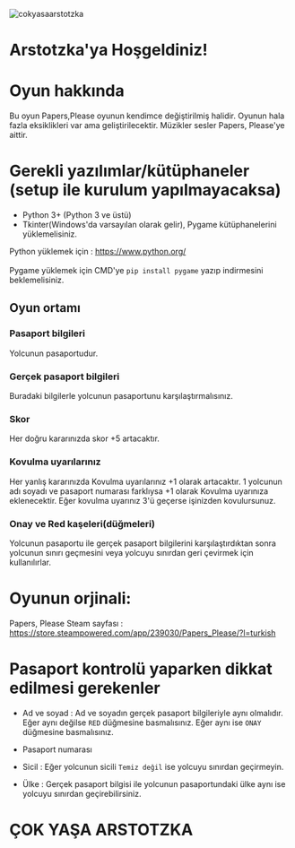 ![cokyasaarstotzka](https://res.cloudinary.com/lmn/image/upload/c_limit,h_360,w_640/e_sharpen:100/f_auto,fl_lossy,q_auto/v1/gameskinnyop/a/f/d/orig_afd543e46c74cb34c753e5f23083c39d.jpg)
# **Arstotzka'ya Hoşgeldiniz!**

# Oyun hakkında
Bu oyun Papers,Please oyunun kendimce değiştirilmiş halidir. Oyunun hala fazla eksiklikleri var ama geliştirilecektir. Müzikler sesler Papers, Please'ye aittir.

# Gerekli yazılımlar/kütüphaneler (setup ile kurulum yapılmayacaksa)
* Python 3+ (Python 3 ve üstü)
* Tkinter(Windows'da varsayılan olarak gelir), Pygame kütüphanelerini yüklemelisiniz. </br>

Python yüklemek için : https://www.python.org/</br></br>Pygame yüklemek için CMD'ye `pip install pygame` yazıp indirmesini beklemelisiniz.

## Oyun ortamı 
### **Pasaport bilgileri**
Yolcunun pasaportudur. 

### **Gerçek pasaport bilgileri**
Buradaki bilgilerle yolcunun pasaportunu karşılaştırmalısınız.

### **Skor**
Her doğru kararınızda skor +5 artacaktır.

### **Kovulma uyarılarınız**
Her yanlış kararınızda Kovulma uyarılarınız +1 olarak artacaktır. 1 yolcunun adı soyadı ve pasaport numarası farklıysa +1 olarak Kovulma uyarınıza eklenecektir. Eğer kovulma uyarınız 3'ü geçerse işinizden kovulursunuz.

### **Onay ve Red kaşeleri(düğmeleri)**
Yolcunun pasaportu ile gerçek pasaport bilgilerini karşılaştırdıktan sonra yolcunun sınırı geçmesini veya yolcuyu sınırdan geri çevirmek için kullanılırlar.

# Oyunun orjinali: 
Papers, Please Steam sayfası : https://store.steampowered.com/app/239030/Papers_Please/?l=turkish

# Pasaport kontrolü yaparken dikkat edilmesi gerekenler
* Ad ve soyad : Ad ve soyadın gerçek pasaport bilgileriyle aynı olmalıdır.
Eğer aynı değilse `RED` düğmesine basmalısınız. Eğer aynı ise `ONAY` düğmesine basmalısınız.

* Pasaport numarası

* Sicil : Eğer yolcunun sicili `Temiz değil` ise yolcuyu sınırdan geçirmeyin.

* Ülke : Gerçek pasaport bilgisi ile yolcunun pasaportundaki ülke aynı ise yolcuyu sınırdan geçirebilirsiniz.

# ÇOK YAŞA ARSTOTZKA

